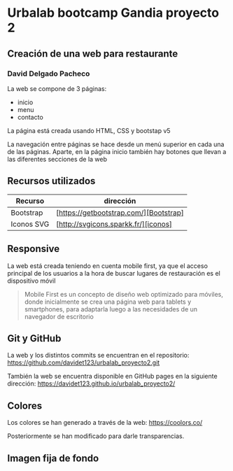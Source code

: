 # Urbalab bootcamp Gandia proyecto 2
## Creación de una web para restaurante
### David Delgado Pacheco

La web se compone de 3 páginas:
- inicio
- menu
- contacto

La página está creada usando HTML, CSS y bootstap v5

La navegación entre páginas se hace desde un menú superior en cada una de las páginas. Aparte, en la página inicio también hay botones que llevan a las diferentes secciones de la web

## Recursos utilizados

| Recurso | dirección |
| ------ | ------ |
| Bootstrap | [https://getbootstrap.com/][Bootstrap] |
| Iconos SVG | [http://svgicons.sparkk.fr/][iconos] |


## Responsive

La web está creada teniendo en cuenta mobile first, ya que el acceso principal de los usuarios a la hora de buscar lugares de restauración es el dispositivo móvil

>Mobile First es un concepto de diseño web optimizado para móviles, donde inicialmente se crea una página web para tablets y smartphones, para adaptarla luego a las necesidades de un navegador de escritorio

## Git y GitHub

La web y los distintos commits se encuentran en el repositorio:
https://github.com/davidet123/urbalab_proyecto2.git

También la web se encuentra disponible en GitHub pages en la siguiente dirección:
https://davidet123.github.io/urbalab_proyecto2/

## Colores

Los colores se han generado a través de la web:
https://coolors.co/

Posteriormente se han modificado para darle transparencias.

## Imagen fija de fondo








   [Bootstrap]: <https://getbootstrap.com/>
   [Iconos]: <http://svgicons.sparkk.fr/>